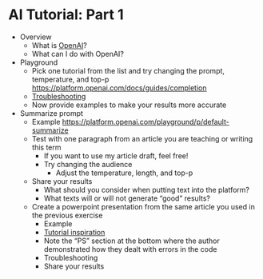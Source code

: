 # AI Tutorial: Part 1
* Overview 
  * What is [OpenAI](https://writings.stephenwolfram.com/2023/02/what-is-chatgpt-doing-and-why-does-it-work/)? 
  * What can I do with OpenAI?
* Playground 
  * Pick one tutorial from the list and try changing the prompt, temperature, and top-p  https://platform.openai.com/docs/guides/completion 
  * [Troubleshooting](https://platform.openai.com/docs/guides/completion/prompt-design)
  * Now provide examples to make your results more accurate
* Summarize prompt
  * Example https://platform.openai.com/playground/p/default-summarize
  * Test with one paragraph from an article you are teaching or writing this term 
    * If you want to use my article draft, feel free!
    * Try changing the audience
      * Adjust the temperature, length, and top-p
  * Share your results 
    * What should you consider when putting text into the platform?
    * What texts will or will not generate “good” results?
  * Create a powerpoint presentation from the same article you used in the previous exercise
    * Example
    * [Tutorial inspiration](https://www.tomkytran.com/how-to-use-gpt-4-to-create-an-entire-powerpoint-presentation/)
    * Note the “PS” section at the bottom where the author demonstrated how they dealt with errors in the code 
    * Troubleshooting
    * Share your results 
